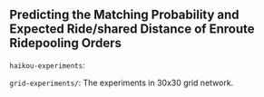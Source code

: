 ## Predicting the Matching Probability and Expected Ride/shared Distance of Enroute Ridepooling Orders

`haikou-experiments`: 

`grid-experiments/`: The experiments in 30x30 grid network.